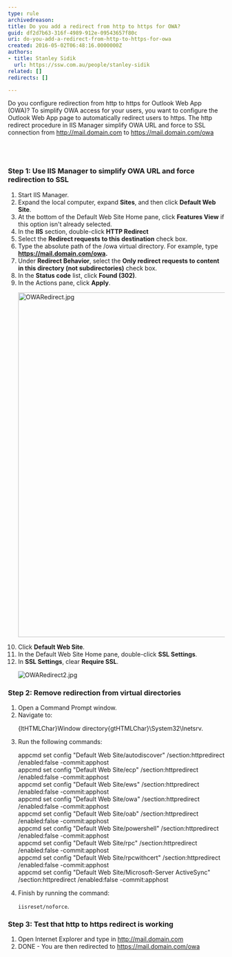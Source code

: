 ```yaml
---
type: rule
archivedreason: 
title: Do you add a redirect from http to https for OWA?
guid: df2d7b63-316f-4989-912e-09543657f80c
uri: do-you-add-a-redirect-from-http-to-https-for-owa
created: 2016-05-02T06:48:16.0000000Z
authors:
- title: Stanley Sidik
  url: https://ssw.com.au/people/stanley-sidik
related: []
redirects: []

---
```



<p>Do you configure redirection from&#160;http to&#160;https for Outlook Web App (OWA)? To simplify OWA access for your users, you want to configure the Outlook Web App page to automatically redirect users to https. The http redirect procedure in IIS Manager simplify OWA URL and force to SSL connection from <a href="http&#58;//mail.domain.com/">http&#58;//mail.domain.com</a>  to <a href="https&#58;//mail.domain.com/owa">https&#58;//mail.domain.com/owa</a></p>
<br><excerpt class='endintro'></excerpt><br>
<h3 class="ssw15-rteElement-H3">Step 1&#58; Use IIS Manager to simplify OWA URL and force redirection to SSL</h3><ol><li>Start IIS Manager.</li><li>Expand the local computer, expand <strong>Sites</strong>, and then click <strong>Default Web Site</strong>.</li><li>At the bottom of the Default Web Site Home pane, click <strong>Features View</strong> if this option isn't already selected.</li><li>In the <strong>IIS</strong> section, double-click <strong>HTTP Redirect</strong></li><li>Select the <strong>Redirect requests to this destination</strong> check box.</li><li>Type the absolute path of the /owa virtual directory. For example, type <strong><a href="https&#58;//mail.domain.com/owa">https&#58;//mail.domain.com/owa</a>.</strong></li><li>Under <strong>Redirect Behavior</strong>, select the <strong>Only redirect requests to content in this directory (not subdirectories)</strong> check box.</li><li>In the <strong>Status code</strong> list, click <strong>Found (302)</strong>.</li><li>In the Actions pane, click <strong>Apply</strong>. <dl class="image"><dt> <img alt="OWARedirect.jpg" src="/SiteAssets/rules-to-better-owa-http-to-https-redirect/OWARedirect.jpg" style="width&#58;800px;" /></dt></dl></li><li>Click <strong>Default Web Site</strong>.</li><li>In the Default Web Site Home pane, double-click <strong>SSL Settings</strong>.</li><li>In <strong>SSL Settings</strong>, clear <strong>Require SSL</strong>. <dl class="image"><dt><img alt="OWARedirect2.jpg" src="/SiteAssets/rules-to-better-owa-http-to-https-redirect/OWARedirect2.jpg" />​</dt></dl></li></ol><h3 class="ssw15-rteElement-H3">Step 2&#58; Remove redirection from virtual directories</h3><ol><li>Open a Command Prompt window.<br></li><li>Navigate to&#58;<p class="ssw15-rteElement-CodeArea">{ltHTMLChar}Window directory{gtHTMLChar}\System32\Inetsrv.<br></p></li><li>Run the following commands&#58;<p class="ssw15-rteElement-CodeArea">appcmd set config &quot;Default Web Site/autodiscover&quot; /section&#58;httpredirect /enabled&#58;false -commit&#58;apphost <br>appcmd set config &quot;Default Web Site/ecp&quot; /section&#58;httpredirect /enabled&#58;false -commit&#58;apphost<br>appcmd set config &quot;Default Web Site/ews&quot; /section&#58;httpredirect /enabled&#58;false -commit&#58;apphost<br>appcmd set config &quot;Default Web Site/owa&quot; /section&#58;httpredirect /enabled&#58;false -commit&#58;apphost<br>appcmd set config &quot;Default Web Site/oab&quot; /section&#58;httpredirect /enabled&#58;false -commit&#58;apphost<br>appcmd set config &quot;Default Web Site/powershell&quot; /section&#58;httpredirect /enabled&#58;false -commit&#58;apphost<br>appcmd set config &quot;Default Web Site/rpc&quot; /section&#58;httpredirect /enabled&#58;false -commit&#58;apphost<br>appcmd set config &quot;Default Web Site/rpcwithcert&quot; /section&#58;httpredirect /enabled&#58;false -commit&#58;apphost<br>appcmd set config &quot;Default Web Site/Microsoft-Server ActiveSync&quot; /section&#58;httpredirect /enabled&#58;false -commit&#58;apphost</p> 
         <span style="line-height&#58;1.6;background-color&#58;initial;"> </span></li><li>Finish by running the command&#58;<p class="ssw15-rteElement-CodeArea"><code>​​iisreset/noforce</code>.<br></p></li></ol><h3 class="ssw15-rteElement-H3">Step 3&#58; Test that http to https redirect&#160;is working</h3><ol><li>Open&#160;Internet Explorer and type in <a href="http&#58;//mail.domain.com/"> http&#58;//mail.domain.com</a></li><li>DONE - You are then redirected to <a href="https&#58;//mail.domain.com/owa">https&#58;//mail.domain.com/owa</a>&#160;</li></ol>


